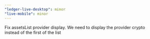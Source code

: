```yaml
---
"ledger-live-desktop": minor
"live-mobile": minor
---
```


Fix assetsList provider display. We need to display the provider crypto instead of the first of the list
